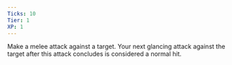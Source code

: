 ```yaml
---
Ticks: 10
Tier: 1
XP: 1
---
```


Make a melee attack against a target. Your next glancing attack against the target after this attack concludes is considered a normal hit.